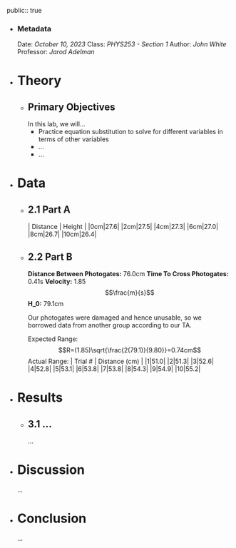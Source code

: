 public:: true

- ### Metadata
  Date: *October 10, 2023*
  Class: *PHYS253 - Section 1*
  Author: *John White*
  Professor: *Jarod Adelman*
- # Theory
	- ## Primary Objectives
	  In this lab, we will...
	  * Practice equation substitution to solve for different variables in terms of other variables
	  * ...
	  * ...
- # Data
	- ## 2.1 Part A
	  | Distance | Height |
	  |0cm|27.6|
	  |2cm|27.5|
	  |4cm|27.3|
	  |6cm|27.0|
	  |8cm|26.7|
	  |10cm|26.4|
	- ## 2.2 Part B
	  **Distance Between Photogates:** 76.0cm
	  **Time To Cross Photogates:** 0.41s
	  **Velocity:** 1.85 $$\frac{m}{s}$$
	  **H_0:** 79.1cm
	  
	  Our photogates were damaged and hence unusable, so we borrowed data from another group according to our TA.
	  
	  Expected Range: $$R=(1.85)\sqrt{\frac{2(79.1)}{9.80}}=0.74cm$$
	  Actual Range:
	  | Trial # | Distance (cm) |
	  |1|51.0|
	  |2|51.3|
	  |3|52.6|
	  |4|52.8|
	  |5|53.1|
	  |6|53.8|
	  |7|53.8|
	  |8|54.3|
	  |9|54.9|
	  |10|55.2|
- # Results
	- ## 3.1 ...
	  ...
- # Discussion
  ...
- # Conclusion
  ...